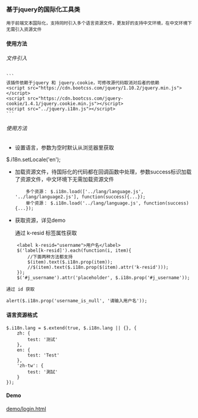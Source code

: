 ### 基于jquery的国际化工具类
	用于前端文本国际化，支持同时引入多个语言资源文件，更友好的支持中文环境，在中文环境下无需引入资源文件

#### 使用方法

###### 文件引入

	```
	该插件依赖于jquery 和 jquery.cookie，可修改源代码取消对后者的依赖
	<script src="https://cdn.bootcss.com/jquery/1.10.2/jquery.min.js"></script>
	<script src="https://cdn.bootcss.com/jquery-cookie/1.4.1/jquery.cookie.min.js"></script>
	<script src="../jquery.i18n.js"></script>
	```

###### 使用方法

* 设置语言，参数为空时默认从浏览器里获取

 $.i18n.setLocale('en');

* 加载资源文件，待国际化的代码都在回调函数中处理，参数success标识加载了资源文件，中文环境下无需加载资源文件

	```
		多个资源： $.i18n.load(['../lang/language.js', '../lang/language2.js'], function(success){...});
		单个资源： $.i18n.load('../lang/language.js', function(success){...});
	```

* 获取资源，详见demo

	通过 k-resid 标签属性获取
```
	<label k-resid="username">用户名</label>
	$('label[k-resid]').each(function(i, item){
		//下面两种方法都支持
		$(item).text($.i18n.prop(item));
		//$(item).text($.i18n.prop($(item).attr('k-resid')));
	});
	$('#j_username').attr('placeholder', $.i18n.prop('#j_username'));
```
	通过 id 获取
```
alert($.i18n.prop('username_is_null', '请输入用户名'));
```

#### 语言资源格式

```
$.i18n.lang = $.extend(true, $.i18n.lang || {}, {
	zh: {
		test: '测试'
	},
	en: {
		test: 'Test'
	},
	'zh-tw': {
		test: '測試'
	}
});
```

#### Demo

[demo/login.html](https://ekoz.github.io/jquery-i18n/demo/login.html)